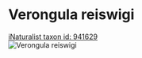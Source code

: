 
Verongula reiswigi
==================
  
[iNaturalist taxon id: 941629](https://www.inaturalist.org/taxa/941629)  
![Verongula reiswigi](https://inaturalist-open-data.s3.amazonaws.com/photos/170195109/medium.jpeg)